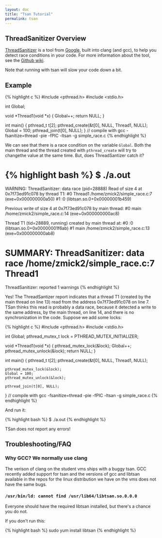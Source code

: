 ```yaml
---
layout: doc
title: "Tsan Tutorial"
permalink: tsan
---
```


## ThreadSanitizer Overview

[ThreadSanitizer](http://clang.llvm.org/docs/ThreadSanitizer.html) is a tool
from [Google](http://google.com), built into clang (and gcc), to help you detect
race conditions in your code. For more information about the tool, see the
[Github wiki](https://github.com/google/sanitizers/wiki).

Note that running with tsan will slow your code down a bit.

## Example
{% highlight c %}
#include <pthread.h>
#include <stdio.h>

int Global;

void *Thread1(void *x) {
    Global++;
    return NULL;
}

int main() {
    pthread_t t[2];
    pthread_create(&t[0], NULL, Thread1, NULL);
    Global = 100;
    pthread_join(t[0], NULL);
}
// compile with gcc -fsanitize=thread -pie -fPIC -ltsan -g simple_race.c
{% endhighlight %}

We can see that there is a race condition on the variable `Global`.
Both the main thread and the thread created with `pthread_create` will try to changethe value at the same time.
But, does ThreadSantizer catch it?

{% highlight bash %}
$ ./a.out
==================
WARNING: ThreadSanitizer: data race (pid=28888)
  Read of size 4 at 0x7f73ed91c078 by thread T1:
    #0 Thread1 /home/zmick2/simple_race.c:7 (exe+0x000000000a50)
    #1  :0 (libtsan.so.0+0x00000001b459)

  Previous write of size 4 at 0x7f73ed91c078 by main thread:
    #0 main /home/zmick2/simple_race.c:14 (exe+0x000000000ac8)

  Thread T1 (tid=28889, running) created by main thread at:
    #0  :0 (libtsan.so.0+0x00000001f6ab)
    #1 main /home/zmick2/simple_race.c:13 (exe+0x000000000ab8)

SUMMARY: ThreadSanitizer: data race /home/zmick2/simple_race.c:7 Thread1
==================
ThreadSanitizer: reported 1 warnings
{% endhighlight %}

Yes! The ThreadSantizer report indicates that a thread T1 (created by the main
thread on line 13) read from the address 0x7f73ed91c078 on line 7. TSan thinks
this read is probably a data race, because it detected a write to the same
address, by the main thread, on line 14, and there is no synchronization in the
code. Suppose we add some locks:

{% highlight c %}
#include <pthread.h>
#include <stdio.h>

int Global;
pthread_mutex_t lock = PTHREAD_MUTEX_INITIALIZER;

void *Thread1(void *x) {
    pthread_mutex_lock(&lock);
    Global++;
    pthread_mutex_unlock(&lock);
    return NULL;
}

int main() {
    pthread_t t[2];
    pthread_create(&t[0], NULL, Thread1, NULL);

    pthread_mutex_lock(&lock);
    Global = 100;
    pthread_mutex_unlock(&lock);

    pthread_join(t[0], NULL);
}
// compile with gcc -fsanitize=thread -pie -fPIC -ltsan -g simple_race.c
{% endhighlight %}

And run it:

{% highlight bash %}
$ ./a.out
{% endhighlight %}

TSan does not report any errors!


## Troubleshooting/FAQ

### Why GCC? We normally use clang
The verison of clang on the student vms ships with a buggy tsan.
GCC recently added support for tsan and the versions of gcc and libtsan available in the repos for the linux distribution we have on the vms does not have the same bugs.

### `/usr/bin/ld: cannot find /usr/lib64/libtsan.so.0.0.0`

Everyone should have the required libtsan installed, but there's a chance you do not.

If you don't run this:

{% highlight bash %}
sudo yum install libtsan
{% endhighlight %}
